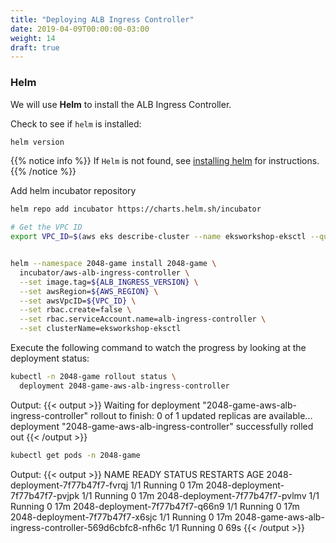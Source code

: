 ```yaml
---
title: "Deploying ALB Ingress Controller"
date: 2019-04-09T00:00:00-03:00
weight: 14
draft: true
---
```


### Helm

We will use **Helm** to install the ALB Ingress Controller.

Check to see if `helm` is installed:

```bash
helm version
```

{{% notice info %}}
If `Helm` is not found, see [installing helm](/beginner/060_helm/helm_intro/install/index.html) for instructions.
{{% /notice %}}

Add helm incubator repository

```bash
helm repo add incubator https://charts.helm.sh/incubator
```

```bash
# Get the VPC ID
export VPC_ID=$(aws eks describe-cluster --name eksworkshop-eksctl --query "cluster.resourcesVpcConfig.vpcId" --output text)


helm --namespace 2048-game install 2048-game \
  incubator/aws-alb-ingress-controller \
  --set image.tag=${ALB_INGRESS_VERSION} \
  --set awsRegion=${AWS_REGION} \
  --set awsVpcID=${VPC_ID} \
  --set rbac.create=false \
  --set rbac.serviceAccount.name=alb-ingress-controller \
  --set clusterName=eksworkshop-eksctl
```

Execute the following command to watch the progress by looking at the deployment status:

```bash
kubectl -n 2048-game rollout status \
  deployment 2048-game-aws-alb-ingress-controller
```

Output:
{{< output >}}
Waiting for deployment "2048-game-aws-alb-ingress-controller" rollout to finish: 0 of 1 updated replicas are available...
deployment "2048-game-aws-alb-ingress-controller" successfully rolled out
{{< /output >}}

```bash
kubectl get pods -n 2048-game
```

Output:
{{< output >}}
NAME                                                    READY   STATUS    RESTARTS   AGE
2048-deployment-7f77b47f7-fvrqj                         1/1     Running   0          17m
2048-deployment-7f77b47f7-pvjpk                         1/1     Running   0          17m
2048-deployment-7f77b47f7-pvlmv                         1/1     Running   0          17m
2048-deployment-7f77b47f7-q66n9                         1/1     Running   0          17m
2048-deployment-7f77b47f7-x6sjc                         1/1     Running   0          17m
2048-game-aws-alb-ingress-controller-569d6cbfc8-nfh6c   1/1     Running   0          69s
{{< /output >}}
